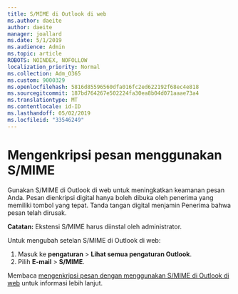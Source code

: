 ```yaml
---
title: S/MIME di Outlook di web
ms.author: daeite
author: daeite
manager: joallard
ms.date: 5/1/2019
ms.audience: Admin
ms.topic: article
ROBOTS: NOINDEX, NOFOLLOW
localization_priority: Normal
ms.collection: Adm_O365
ms.custom: 9000329
ms.openlocfilehash: 5816d85596560dfa016fc2ed622192f68ec4e818
ms.sourcegitcommit: 187bd764267e502224fa30ea8b04d071aaae73a4
ms.translationtype: MT
ms.contentlocale: id-ID
ms.lasthandoff: 05/02/2019
ms.locfileid: "33546249"
---
```

# <a name="encrypt-messages-using-smime"></a>Mengenkripsi pesan menggunakan S/MIME

Gunakan S/MIME di Outlook di web untuk meningkatkan keamanan pesan Anda. Pesan dienkripsi digital hanya boleh dibuka oleh penerima yang memiliki tombol yang tepat. Tanda tangan digital menjamin Penerima bahwa pesan telah dirusak.

**Catatan:** Ekstensi S/MIME harus diinstal oleh administrator.

Untuk mengubah setelan S/MIME di Outlook di web:

1. Masuk ke **pengaturan** > **Lihat semua pengaturan Outlook**.
2. Pilih **E-mail** > **S/MIME**.

Membaca [mengenkripsi pesan dengan menggunakan S/MIME di Outlook di web](https://support.office.com/article/878c79fc-7088-4b39-966f-14512658f480) untuk informasi lebih lanjut.